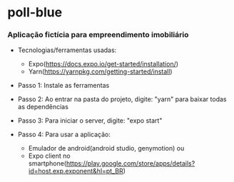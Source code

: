 # poll-blue

### Aplicação fictícia para empreendimento imobiliário

- Tecnologias/ferramentas usadas:
  - Expo(https://docs.expo.io/get-started/installation/)
  - Yarn(https://yarnpkg.com/getting-started/install)

- Passo 1: Instale as ferramentas
- Passo 2: Ao entrar na pasta do projeto, digite: "yarn" para baixar todas as dependências
- Passo 3: Para iniciar o server, digite: "expo start"
- Passo 4: Para usar a aplicação:
  - Emulador de android(android studio, genymotion) 
                 ou
  - Expo client no smartphone(https://play.google.com/store/apps/details?id=host.exp.exponent&hl=pt_BR)
